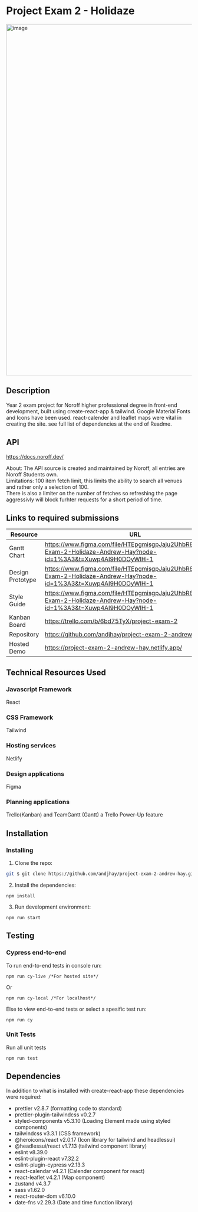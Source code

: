 # Project Exam 2 - Holidaze

<img width="952" alt="image" src="https://user-images.githubusercontent.com/88853764/235364640-e8c0eda8-a6ac-49ca-9105-a6283af34d2a.png">

## Description

Year 2 exam project for Noroff higher professional degree in front-end development, built using create-react-app & tailwind. Google Material Fonts and Icons have been used. react-calender and leaflet maps were vital in creating the site. see full list of dependencies at the end of Readme.

## API

https://docs.noroff.dev/

About: The API source is created and maintained by Noroff, all entries are Noroff Students own. </br>
Limitations: 100 item fetch limit, this limits the ability to search all venues and rather only a selection of 100. </br> There is also a limiter on the number of fetches so refreshing the page aggressivly will block furhter requests for a short period of time.

## Links to required submissions

| Resource         | URL                                                                                                                     |
| ---------------- | ----------------------------------------------------------------------------------------------------------------------- |
| Gantt Chart      | https://www.figma.com/file/HTEpgmisgpJaju2UhbR8gy/Project-Exam-2-Holidaze-Andrew-Hay?node-id=1%3A3&t=Xuwp4AI9H0DOyWlH-1 |
| Design Prototype | https://www.figma.com/file/HTEpgmisgpJaju2UhbR8gy/Project-Exam-2-Holidaze-Andrew-Hay?node-id=1%3A3&t=Xuwp4AI9H0DOyWlH-1 |
| Style Guide      | https://www.figma.com/file/HTEpgmisgpJaju2UhbR8gy/Project-Exam-2-Holidaze-Andrew-Hay?node-id=1%3A3&t=Xuwp4AI9H0DOyWlH-1 |
| Kanban Board     | https://trello.com/b/6bd75TyX/project-exam-2                                                                            |
| Repository       | https://github.com/andjhay/project-exam-2-andrew-hay                                                                    |
| Hosted Demo      | https://project-exam-2-andrew-hay.netlify.app/                                                                          |

## Technical Resources Used

### Javascript Framework

React

### CSS Framework

Tailwind

### Hosting services

Netlify

### Design applications

Figma

### Planning applications

Trello(Kanban) and TeamGantt (Gantt) a Trello Power-Up feature

## Installation

### Installing

1. Clone the repo:

```bash
git $ git clone https://github.com/andjhay/project-exam-2-andrew-hay.git
```

2. Install the dependencies:

```
npm install
```

3. Run development environment:

```
npm run start
```

## Testing

### Cypress end-to-end

To run end-to-end tests in console run:

```
npm run cy-live /*For hosted site*/
```

Or

```
npm run cy-local /*For localhost*/
```

Else to view end-to-end tests or select a spesific test run:

```
npm run cy
```

### Unit Tests

Run all unit tests

```
npm run test
```

## Dependencies

In addition to what is installed with create-react-app these dependencies were required:

<ul> 
<li>prettier v2.8.7 (formatting code to standard)</li>
<li>prettier-plugin-tailwindcss v0.2.7</li>
<li>styled-components v5.3.10 (Loading Element made using styled components)</li>
<li>tailwindcss v3.3.1 (CSS framework)</li>
<li>@heroicons/react v2.0.17 (Icon library for tailwind and headlessui)</li>
<li>@headlessui/react v1.7.13 (tailwind component library)</li>
<li>eslint v8.39.0</li>
<li>eslint-plugin-react v7.32.2</li>
<li>eslint-plugin-cypress v2.13.3</li>
<li>react-calendar v4.2.1 (Calender component for react)</li>
<li>react-leaflet v4.2.1 (Map component)</li>
<li>zustand v4.3.7</li>
<li>sass v1.62.0</li>
<li>react-router-dom v6.10.0</li>
<li>date-fns v2.29.3 (Date and time function library)</li>
</ul>
